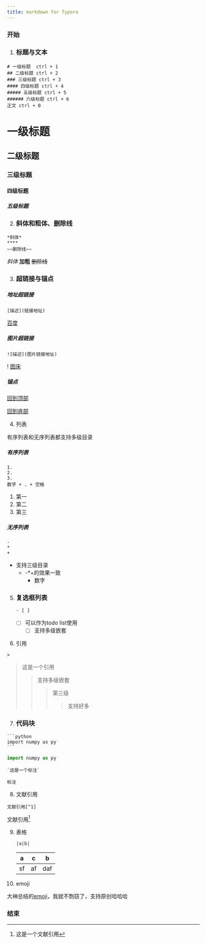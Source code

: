 ```yaml
---
title: markdown for Typora
---
```




### 开始

1. ### 标题与文本

```
# 一级标题  ctrl + 1
## 二级标题	ctrl + 2
### 三级标题 ctrl + 3
#### 四级标题 ctrl + 4
##### 五级标题 ctrl + 5
###### 六级标题 ctrl + 6
正文 ctrl + 0
```

# 一级标题

## 二级标题

### 三级标题

#### 四级标题

##### 五级标题

<!-- more -->

2. ### 斜体和粗体、删除线

```
*斜体*
****
~~删除线~~
```

*斜体*
**加粗**
~~删除线~~



3. ### 超链接与锚点

##### 地址超链接

```
[描述](链接地址)
```

[百度](www.baidu.com)



##### 图片超链接

```
![描述](图片链接地址) 
```

! [图床](https://www.baidu.com/img/PCtm_d9c8750bed0b3c7d089fa7d55720d6cf.png)

##### 锚点

[回到顶部](#开始)

[回到底部](#结束)



4. 列表

有序列表和无序列表都支持多级目录

##### 有序列表

```
1. 
2. 
3.
数字 + . + 空格
```

1. 第一
2. 第二
3. 第三

##### 无序列表

```
-
*
+
```

* 支持三级目录
  + -*+的效果一致
    + 数字



5. ### 复选框列表

   ```
   - [ ]  
   ```

   - [ ] 可以作为todo list使用
     - [ ] 支持多级嵌套

6. 引用

```
> 
```

> 这是一个引用
>
> > 支持多级嵌套
> >
> > > 第三级
> > >
> > > > 支持好多



7. ### 代码块

```
​```python
import numpy as py
​```
```



```python
import numpy as py
```



```
`这是一个标注`
```



`标注`



8. 文献引用

```
文献引用[^1]
```

文献引用[^1]



9. 表格

   ```
   |a|b|
   ```

   

   | a    | c    | b    |
   | ---- | ---- | ---- |
   | sf   | af   | daf  |

   



10. emoji

大神总结的[emoji](https://github.com/gnipbao/markdown-handbook/blob/master/emoji.md)，我就不剽窃了，支持原创哈哈哈



### 结束

[^1]: 这是一个文献引用
